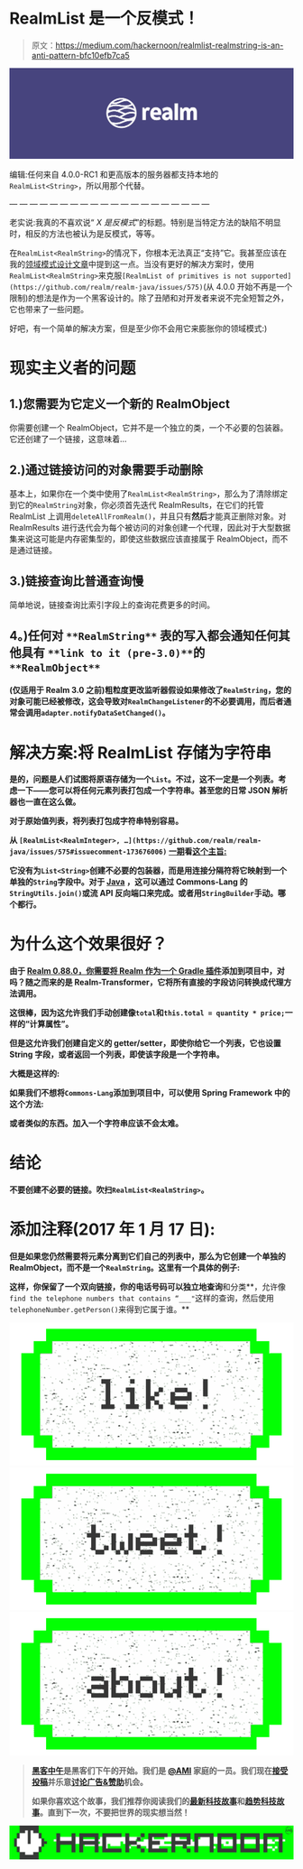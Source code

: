 # RealmList <realmstring>是一个反模式！</realmstring>

> 原文：<https://medium.com/hackernoon/realmlist-realmstring-is-an-anti-pattern-bfc10efb7ca5>

![](img/1e3ddbdb86752771ef44040ff4a32a08.png)

编辑:任何来自 4.0.0-RC1 和更高版本的服务器都支持本地的`RealmList<String>`，所以用那个代替。

— — — — — — — — — — — — — — — — — — — —

老实说:我真的不喜欢说“ *X 是反模式*”的标题。特别是当特定方法的缺陷不明显时，相反的方法也被认为是反模式，等等。

在`RealmList<RealmString>`的情况下，你根本无法真正“支持”它。我甚至应该在我的[领域模式设计文章](/@Zhuinden/designing-the-schema-of-realm-effectively-and-other-realm-tips-feb76c5b6072#.fxmu0jq9u)中提到这一点。当没有更好的解决方案时，使用`RealmList<RealmString>`来克服`[RealmList of primitives is not supported](https://github.com/realm/realm-java/issues/575)`(从 4.0.0 开始不再是一个限制)的想法是作为一个黑客设计的。除了丑陋和对开发者来说不完全短暂之外，它也带来了一些问题。

好吧，有一个简单的解决方案，但是至少你不会用它来膨胀你的领域模式:)

# 现实主义者的问题<realmstring></realmstring>

## 1.)您需要为它定义一个新的 RealmObject

你需要创建一个 RealmObject，它并不是一个独立的类，一个不必要的包装器。它还创建了一个链接，这意味着…

## 2.)通过链接访问的对象需要手动删除

基本上，如果你在一个类中使用了`RealmList<RealmString>`，那么为了清除绑定到它的`RealmString`对象，你必须首先迭代 RealmResults，在它们的托管 RealmList 上调用`deleteAllFromRealm()`，并且只有**然后**才能真正删除对象。对 RealmResults 进行迭代会为每个被访问的对象创建一个代理，因此对于大型数据集来说这可能是内存密集型的，即使这些数据应该直接属于 RealmObject，而不是通过链接。

## 3.)链接查询比普通查询慢

简单地说，链接查询比索引字段上的查询花费更多的时间。

## **4。)任何对** `**RealmString**` **表的写入都会通知任何其他具有** `**link to it (pre-3.0)**`的 `**RealmObject**`

**(仅适用于 Realm 3.0 之前)粗粒度更改监听器假设如果修改了`RealmString`，您的对象可能已经被修改，这会导致对`RealmChangeListener`的不必要调用，而后者通常会调用`adapter.notifyDataSetChanged()`。**

# **解决方案:将 RealmList <primitive>存储为字符串</primitive>**

**是的，问题是人们试图将原语存储为一个`List`。不过，这不一定是一个列表。考虑一下——您可以将任何元素列表打包成一个字符串。甚至您的日常 JSON 解析器也一直在这么做。**

**对于原始值列表，将列表打包成字符串特别容易。**

**从 `[RealmList<RealmInteger>, …](https://github.com/realm/realm-java/issues/575#issuecomment-173676006)` [一期](https://github.com/realm/realm-java/issues/575#issuecomment-173676006)看[这个主旨:](https://github.com/realm/realm-java/issues/575#issuecomment-173676006)**

**它没有为`List<String>`创建不必要的包装器，而是用连接分隔符将它映射到一个单独的`String`字段中。对于 [Java](https://hackernoon.com/tagged/java) ，这可以通过 Commons-Lang 的`StringUtils.join()`或流 API 反向端口来完成。或者用`StringBuilder`手动。哪个都行。**

# **为什么这个效果很好？**

**由于 [Realm 0.88.0，你需要将 Realm 作为一个 Gradle 插件](https://realm.io/news/realm-java-0.88.0/)添加到项目中，对吗？随之而来的是 Realm-Transformer，它将所有直接的字段访问转换成代理方法调用。**

**这很棒，因为这允许我们手动创建像`total`和`this.total = quantity * price;`一样的“计算属性”。**

**但是这允许我们创建自定义的 getter/setter，即使你给它一个列表，它也设置 String 字段，或者返回一个列表，即使该字段是一个字符串。**

**大概是这样的:**

**如果我们不想将`Commons-Lang`添加到项目中，可以使用 Spring Framework 中的这个方法:**

**或者类似的东西。加入一个字符串应该不会太难。**

# **结论**

**不要创建不必要的链接。吹扫`RealmList<RealmString>`。**

# **添加注释(2017 年 1 月 17 日):**

**但是如果您仍然需要将元素分离到它们自己的列表中，那么为它创建一个单独的 RealmObject，而不是一个`RealmString`。这里有一个具体的例子:**

**这样，你保留了一个双向链接，你的电话号码可以独立地查询**和分类**，允许像`find the telephone numbers that contains “___"`这样的查询，然后使用`telephoneNumber.getPerson()`来得到它属于谁。**

**[![](img/50ef4044ecd4e250b5d50f368b775d38.png)](http://bit.ly/HackernoonFB)****[![](img/979d9a46439d5aebbdcdca574e21dc81.png)](https://goo.gl/k7XYbx)****[![](img/2930ba6bd2c12218fdbbf7e02c8746ff.png)](https://goo.gl/4ofytp)**

> **[黑客中午](http://bit.ly/Hackernoon)是黑客们下午的开始。我们是 [@AMI](http://bit.ly/atAMIatAMI) 家庭的一员。我们现在[接受投稿](http://bit.ly/hackernoonsubmission)并乐意[讨论广告&赞助](mailto:partners@amipublications.com)机会。**
> 
> **如果你喜欢这个故事，我们推荐你阅读我们的[最新科技故事](http://bit.ly/hackernoonlatestt)和[趋势科技故事](https://hackernoon.com/trending)。直到下一次，不要把世界的现实想当然！**

**![](img/be0ca55ba73a573dce11effb2ee80d56.png)**